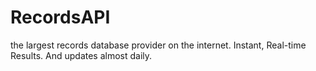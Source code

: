 # RecordsAPI
the largest records database provider on the internet. Instant, Real-time Results. And updates almost daily.
